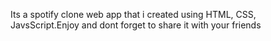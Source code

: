 Its a spotify clone web app that i created using HTML, CSS, JavsScript.Enjoy and dont forget to share it with your friends